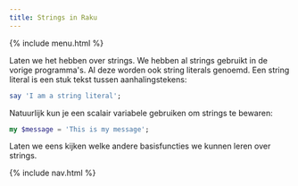 ```yaml
---
title: Strings in Raku
---
```


{% include menu.html %}

Laten we het hebben over strings. We hebben al strings gebruikt in de vorige programma's. Al deze worden ook string literals genoemd. Een string literal is een stuk tekst tussen aanhalingstekens:

```raku
say 'I am a string literal';
```

Natuurlijk kun je een scalair variabele gebruiken om strings te bewaren:

```raku
my $message = 'This is my message';
```

Laten we eens kijken welke andere basisfuncties we kunnen leren over strings.

{% include nav.html %}